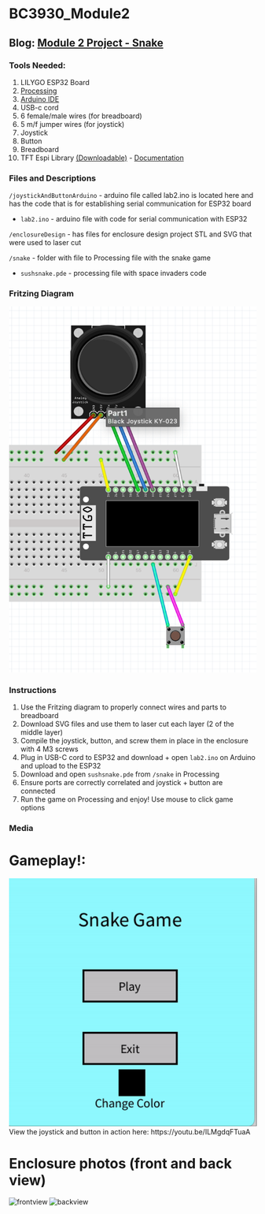 # BC3930_Module2

## Blog: [Module 2 Project - Snake](https://incongruous-literature-ab3.notion.site/Module-2-Project-Documentation-121b01346aae80409711c275d86a3efa?pvs=4)

### Tools Needed:
1. LILYGO ESP32 Board
2. [Processing](https://processing.org/download)
3. [Arduino IDE](https://www.arduino.cc/en/software)
4. USB-c cord
5. 6 female/male wires (for breadboard)
6. 5 m/f jumper wires (for joystick)
7. Joystick
8. Button
9. Breadboard
10. TFT Espi Library [(Downloadable)](https://github.com/Xinyuan-LilyGO/TTGO-T-Display)  - [Documentation](https://github.com/Bodmer/TFT_eSPI/tree/5793878d24161c1ed23ccb136f8564f332506d53)
 
### Files and Descriptions

`/joystickAndButtonArduino` - arduino file called lab2.ino is located here and has the code that is for establishing serial communication for ESP32 board 

- `lab2.ino` - arduino file with code for serial communication with ESP32

`/enclosureDesign` - has files for enclosure design project STL and SVG that were used to laser cut

`/snake` - folder with file to Processing file with the snake game

- `sushsnake.pde` - processing file with space invaders code
  
### Fritzing Diagram

<img width="607" alt="fritzdiagram" src="https://github.com/srd2178/BC3930_Module2/blob/main/media/fritzingdiagram.png">


### Instructions
1. Use the Fritzing diagram to properly connect wires and parts to breadboard
2. Download SVG files and use them to laser cut each layer (2 of the middle layer)
3. Compile the joystick, button, and screw them in place in the enclosure with 4 M3 screws
4. Plug in USB-C cord to ESP32 and download + open `lab2.ino` on Arduino and upload to the ESP32
5. Download and open `sushsnake.pde` from `/snake` in Processing
6. Ensure ports are correctly correlated and joystick + button are connected
7. Run the game on Processing and enjoy! Use mouse to click game options
   
### Media

# Gameplay!: 
<img width="607" alt="fritzdiagram" src="https://github.com/srd2178/BC3930_Module2/blob/main/media/ScreenRecording2024-11-03at4.17.00PM-ezgif.com-video-to-gif-converter.gif">
View the joystick and button in action here: https://youtu.be/ILMgdqFTuaA


# Enclosure photos (front and back view)
![frontview](https://github.com/user-attachments/assets/899dbb50-a129-451f-877d-eb01a37186f3)
![backview](https://github.com/user-attachments/assets/cfbe3006-bb35-4f8d-9fd6-0162aacc48eb)
